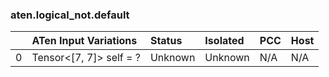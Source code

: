 ### aten.logical_not.default
|    | ATen Input Variations   | Status   | Isolated   | PCC   | Host   |
|---:|:------------------------|:---------|:-----------|:------|:-------|
|  0 | Tensor<[7, 7]> self = ? | Unknown  | Unknown    | N/A   | N/A    |

